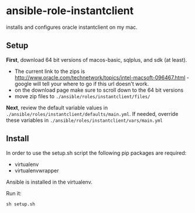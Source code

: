 # ansible-role-instantclient

installs and configures oracle instantclient on my mac.

## Setup

**First**, download 64 bit versions of macos-basic, sqlplus, and sdk (at least).

* The current link to the zips is http://www.oracle.com/technetwork/topics/intel-macsoft-096467.html - google will tell your where to go if this url doesn't work.
* on the download page make sure to scroll down to the 64 bit versions
* move zip files to `./ansible/roles/instantclient/files/`

**Next**, review the default variable values in `./ansible/roles/instantclient/defaults/main.yml`. If needed, override these variables in `./ansible/roles/instantclient/vars/main.yml`

## Install

In order to use the setup.sh script the following pip packages are required:

* virtualenv
* virtualenvwrapper

Ansible is installed in the virtualenv.

Run it:

````
sh setup.sh
````
